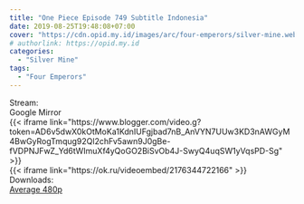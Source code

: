 ```yaml
---
title: "One Piece Episode 749 Subtitle Indonesia"
date: 2019-08-25T19:48:08+07:00
cover: "https://cdn.opid.my.id/images/arc/four-emperors/silver-mine.webp" # Optional, cover
# authorlink: https://opid.my.id
categories:
  - "Silver Mine"
tags:
  - "Four Emperors"
---
```

<div class="ui menu violet borderless inverted">
  <div class="header item active">
        Stream:
    </div>
  <a class="active item" data-tab="google">
    <i class="google drive icon"></i> Google
  </a>
  <a class="item nounderline" data-tab="mirror">
    <i class="odnoklassniki icon"></i> Mirror
  </a>
</div>
<div class="ui bottom attached tab segment active" style="border:0 !important;" data-tab="google">
{{< iframe link="https://www.blogger.com/video.g?token=AD6v5dwX0kOtMoKa1KdnIUFgjbad7nB_AnVYN7UUw3KD3nAWGyM4BwGyRogTmqug92Ql2chFv5awn9J0gBe-fVDPNJFwZ_Yd6tWImuXf4yQoGO2BiSvOb4J-SwyQ4uqSW1yVqsPD-Sg" >}}
</div>
<div class="ui bottom attached tab segment" style="border:0 !important;" data-tab="mirror">
{{< iframe link="https://ok.ru/videoembed/2176344722166" >}}
</div>
<div class="ui menu violet borderless inverted">
  <div class="header item active">
        Downloads:
    </div>
  <a class="item nounderline" href="https://ouo.io/dQvyaO" target="_blank" rel="dofollow"><i class="google drive icon"></i>
    Average 480p</a>
</div>